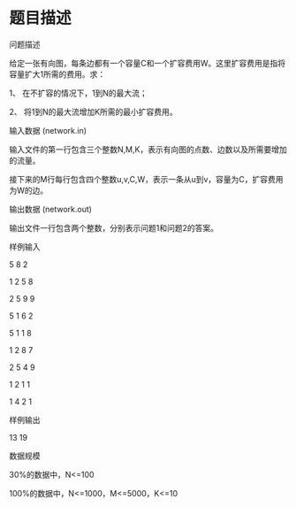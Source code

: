 # 题目描述


<p>
问题描述
</p>
<p>
给定一张有向图，每条边都有一个容量C和一个扩容费用W。这里扩容费用是指将容量扩大1所需的费用。求：
</p>
<p>
1、 在不扩容的情况下，1到N的最大流；
</p>
<p>
2、 将1到N的最大流增加K所需的最小扩容费用。
</p>
<p>
输入数据 (network.in)
</p>
<p>
输入文件的第一行包含三个整数N,M,K，表示有向图的点数、边数以及所需要增加的流量。
</p>
<p>
接下来的M行每行包含四个整数u,v,C,W，表示一条从u到v，容量为C，扩容费用为W的边。
</p>
<p>
输出数据 (network.out)
</p>
<p>
输出文件一行包含两个整数，分别表示问题1和问题2的答案。
</p>
<p>
样例输入
</p>
<p>
5 8 2
</p>
<p>
1 2 5 8
</p>
<p>
2 5 9 9
</p>
<p>
5 1 6 2
</p>
<p>
5 1 1 8
</p>
<p>
1 2 8 7
</p>
<p>
2 5 4 9
</p>
<p>
1 2 1 1
</p>
<p>
1 4 2 1
</p>
<p>
样例输出
</p>
<p>
13 19
</p>
<p>
数据规模
</p>
<p>
30%的数据中，N&lt;=100
</p>
<p>
100%的数据中，N&lt;=1000，M&lt;=5000，K&lt;=10
</p>
